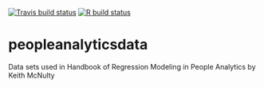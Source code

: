 <!-- badges: start -->
[![Travis build status](https://travis-ci.com/keithmcnulty/peopleanalyticsdata.svg?branch=master)](https://travis-ci.com/keithmcnulty/peopleanalyticsdata)
[![R build status](https://github.com/keithmcnulty/peopleanalyticsdata/workflows/R-CMD-check/badge.svg)](https://github.com/keithmcnulty/peopleanalyticsdata/actions)
<!-- badges: end -->

# peopleanalyticsdata
Data sets used in Handbook of Regression Modeling in People Analytics by Keith McNulty
